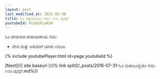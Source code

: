 ```yaml
---
layout: post
last_modified_at: 2021-03-30
title: ಓಂ ರತ್ನನಾಭಾಯ ನಮಃ ೧೦೮ ಟೈಮ್ಸ್
youtubeId: PrpbSFLwK58
---
```

 
 
 ಓಂ ದೇವಾಸುರ ಪಾರಾಯಣಾಯ ನಮಃ  
 
 -  ದೇವ ಮತ್ತು ಅಸುರರಿಗೆ ಯಾರು ಬೆಂಬಲ 
 
  
 
  
 
 
 
 
 
 


{% include youtubePlayer.html id=page.youtubeId %}
 
[Next]({{ site.baseurl }}{% link  split2/_posts/2016-07-31-ಓಂ ಮಹಾಬುದ್ಧಯೇ ನಮಃ ೧೦೮ ಟೈಮ್ಸ್.md%})
 
